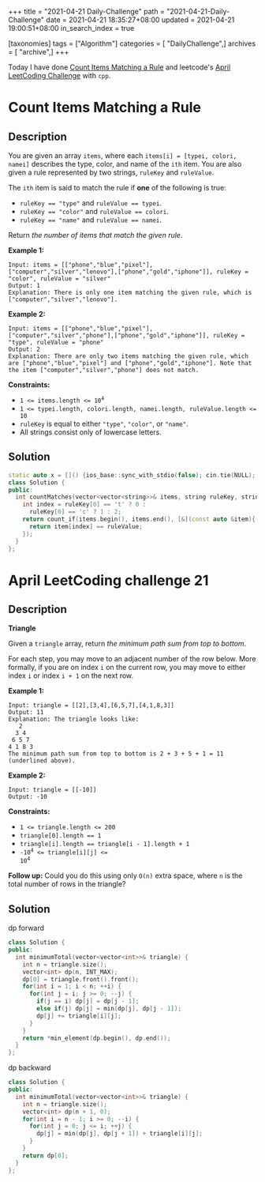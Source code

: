 +++
title = "2021-04-21 Daily-Challenge"
path = "2021-04-21-Daily-Challenge"
date = 2021-04-21 18:35:27+08:00
updated = 2021-04-21 19:00:51+08:00
in_search_index = true

[taxonomies]
tags = ["Algorithm"]
categories = [ "DailyChallenge",]
archives = [ "archive",]
+++

Today I have done [Count Items Matching a Rule](https://leetcode.com/problems/count-items-matching-a-rule/)  and leetcode's [April LeetCoding Challenge](https://leetcode.com/explore/challenge/card/april-leetcoding-challenge-2021/595/week-3-april-15th-april-21st/3715/) with `cpp`.

<!-- more -->

# Count Items Matching a Rule

## Description

You are given an array `items`, where each `items[i] = [typei, colori, namei]` describes the type, color, and name of the `ith` item. You are also given a rule represented by two strings, `ruleKey` and `ruleValue`.

The `ith` item is said to match the rule if **one** of the following is true:

- `ruleKey == "type"` and `ruleValue == typei`.
- `ruleKey == "color"` and `ruleValue == colori`.
- `ruleKey == "name"` and `ruleValue == namei`.

Return *the number of items that match the given rule*.

 

**Example 1:**

```
Input: items = [["phone","blue","pixel"],["computer","silver","lenovo"],["phone","gold","iphone"]], ruleKey = "color", ruleValue = "silver"
Output: 1
Explanation: There is only one item matching the given rule, which is ["computer","silver","lenovo"].
```

**Example 2:**

```
Input: items = [["phone","blue","pixel"],["computer","silver","phone"],["phone","gold","iphone"]], ruleKey = "type", ruleValue = "phone"
Output: 2
Explanation: There are only two items matching the given rule, which are ["phone","blue","pixel"] and ["phone","gold","iphone"]. Note that the item ["computer","silver","phone"] does not match.
```

 

**Constraints:**

- <code>1 <= items.length <= 10<sup>4</sup></code>
- `1 <= typei.length, colori.length, namei.length, ruleValue.length <= 10`
- `ruleKey` is equal to either `"type"`, `"color"`, or `"name"`.
- All strings consist only of lowercase letters.

## Solution

``` cpp
static auto x = []() {ios_base::sync_with_stdio(false); cin.tie(NULL); return NULL; }();
class Solution {
public:
  int countMatches(vector<vector<string>>& items, string ruleKey, string ruleValue) {
    int index = ruleKey[0] == 't' ? 0 :
      ruleKey[0] == 'c' ? 1 : 2;
    return count_if(items.begin(), items.end(), [&](const auto &item){
      return item[index] == ruleValue;
    });
  }
};
```

# April LeetCoding challenge 21

## Description

**Triangle**

Given a `triangle` array, return *the minimum path sum from top to bottom*.

For each step, you may move to an adjacent number of the row below. More formally, if you are on index `i` on the current row, you may move to either index `i` or index `i + 1` on the next row.

 

**Example 1:**

```
Input: triangle = [[2],[3,4],[6,5,7],[4,1,8,3]]
Output: 11
Explanation: The triangle looks like:
   2
  3 4
 6 5 7
4 1 8 3
The minimum path sum from top to bottom is 2 + 3 + 5 + 1 = 11 (underlined above).
```

**Example 2:**

```
Input: triangle = [[-10]]
Output: -10
```

 

**Constraints:**

- `1 <= triangle.length <= 200`
- `triangle[0].length == 1`
- `triangle[i].length == triangle[i - 1].length + 1`
- <code>-10<sup>4</sup> <= triangle[i][j] <= 10<sup>4</sup></code>

 

**Follow up:** Could you do this using only `O(n)` extra space, where `n` is the total number of rows in the triangle?

## Solution

dp forward

``` cpp
class Solution {
public:
  int minimumTotal(vector<vector<int>>& triangle) {
    int n = triangle.size();
    vector<int> dp(n, INT_MAX);
    dp[0] = triangle.front().front();
    for(int i = 1; i < n; ++i) {
      for(int j = i; j >= 0; --j) {
        if(j == i) dp[j] = dp[j - 1];
        else if(j) dp[j] = min(dp[j], dp[j - 1]);
        dp[j] += triangle[i][j];
      }
    }
    return *min_element(dp.begin(), dp.end());
  }
};
```

dp backward

``` cpp
class Solution {
public:
  int minimumTotal(vector<vector<int>>& triangle) {
    int n = triangle.size();
    vector<int> dp(n + 1, 0);
    for(int i = n - 1; i >= 0; --i) {
      for(int j = 0; j <= i; ++j) {
        dp[j] = min(dp[j], dp[j + 1]) + triangle[i][j];
      }
    }
    return dp[0];
  }
};
```
